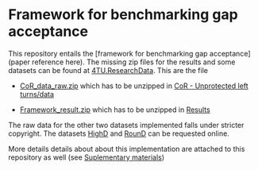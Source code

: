 # Framework for benchmarking gap acceptance

This repository entails the [framework for benchmarking gap acceptance](paper reference here). The missing zip files for the results and some datasets can be found at [4TU.ResearchData](https://data.4tu.nl/articles/dataset/Data_and_Results_for_the_Benchmark_of_Gap_Acceptance_Models/21334548).
This are the file 
- [CoR_data_raw.zip](https://data.4tu.nl/articles/dataset/Data_and_Results_for_the_Benchmark_of_Gap_Acceptance_Models/21334548?file=37863192) which has to be unzipped in [CoR - Unprotected left turns/data](https://github.com/julianschumann/Framework-for-benchmarking-gap-acceptance/tree/main/Framework/Data_raw/CoR%20-%20Unprotected%20left%20turns/data)

- [Framework_result.zip](https://data.4tu.nl/articles/dataset/Data_and_Results_for_the_Benchmark_of_Gap_Acceptance_Models/21334548?file=37861689) which has to be unzipped in [Results](https://github.com/julianschumann/Framework-for-benchmarking-gap-acceptance/tree/main/Framework/Results)

The raw data for the other two datasets implemented falls under stricter copyright. The datasets [HighD](https://www.highd-dataset.com/) and [RounD](https://www.round-dataset.com/) can be requested online. 

More details details about about this implementation are attached to this repository as well (see [Suplementary materials](https://github.com/julianschumann/Framework-for-benchmarking-gap-acceptance/blob/main/Framework/Benchmark-Implementation.pdf))
